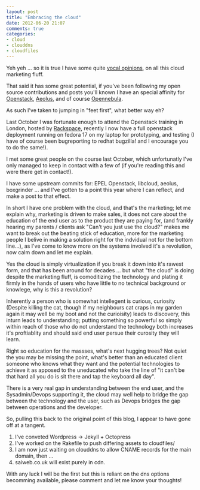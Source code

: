 ```yaml
---
layout: post
title: "Embracing the cloud"
date: 2012-06-20 21:07
comments: true
categories:
- cloud
- clouddns
- cloudfiles
---
```


Yeh yeh ... so it is true I have some quite [vocal opinions](https://saiweb.co.uk/hosting/cloud-hosting-my-views/), on all this cloud marketing fluff.

That said it has some great potential, if you've been following my open source contributions and posts you'll known I have an special affinity for [Openstack](https://openstack.org), [Aeolus](https://aeolusproject.org/), and of course [Opennebula](https://opennebula.org/).

As such I've taken to jumping in "feet first", what better way eh?

Last October I was fortunate enough to attend the Openstack training in London, hosted by [Rackspace](https://rackspace.com), recently I now have a full openstack deployment running on fedora 17 on my laptop for prototyping, and testing (I have of course been bugreporting to redhat bugzilla! and I encourage you to do the same!).

I met some great people on the course last October, which unfortunatly I've only managed to keep in contact with a few of (if you're reading this and were there get in contact!).

I have some upstream commits for: EPEL Openstack, libcloud, aeolus, boxgrinder ... and I've gotten to a point this year where I can reflect, and make a post to that effect.

In short I have one problem with the cloud, and that's the marketing; let me explain why, marketing is driven to make sales, it does not care about the education of the end user as to the product they are paying for, (and frankly hearing my parents / clients ask "Can't you just use the cloud?" makes me want to break out the beating stick of education, more for the marketing people I belive in making a solution right for the indvidual not for the bottom line...), as I've come to know more on the systems involved it's a revolution, now calm down and let me explain.

Yes the cloud is simply virtualization if you break it down into it's rawest form, and that has been around for decades ... but what "the cloud" is doing despite the marketing fluff, is comoditizing the technology and plating it firmly in the hands of users who have little to no technical background or knowlege, why is this a revolution? 

Inherently a person who is somewhat intellegent is curious, curiosity (Despite killing the cat, though if my neighbours cat craps in my garden again it may well be my boot and not the curioisity) leads to discovery, this inturn leads to understanding; putting something so powerful so simply within reach of those who do not understand the technology both increases it's proftiablity and should said end user persue their curosity they will learn.

Right so education for the massses, what's next hugging trees?
Not quiet the you may be missing the point, what's better than an educated client someone who knows what they want and the potential technologies to achieve it as apposed to the uneducated who take the line of "it can't be that hard all you do is sit there and tap the keyboard all day".

There is a very real gap in understanding between the end user, and the Sysadmin/Devops supporting it, the cloud may well help to bridge the gap between the technology and the user, such as Devops bridges the gap between operations and the developer.

So, pulling this back to the original point of this blog, I appear to have gone off at a tangent.

1. I've conveted Wordpress -> Jekyll + Octopress
2. I've worked on the Rakefile to push differing assets to cloudfiles/
3. I am now just waiting on clouddns to allow CNAME records for the main domain, then ...
4. saiweb.co.uk will exist purely in cdn.

With any luck I will be the first but this is reliant on the dns options becomming available, please comment and let me know your thoughts!


